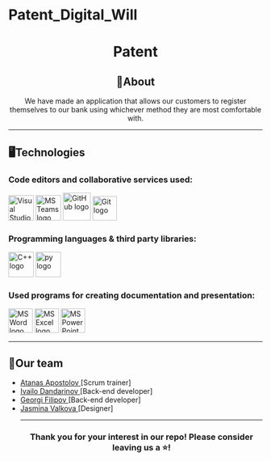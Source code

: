 # Patent_Digital_Will
<h1 align ="center">Patent</h1>
<div align = "center">

<h2>📰About</h2>
<p> 
    We have made an application that allows our customers to register themselves to our bank using whichever method they are most comfortable with.
</p>
</div>
<hr>





<h2>🖥️Technologies</h2>
<h3> Code editors and collaborative services used:</h3>
<p align = "left">
    <a href="https://visualstudio.microsoft.com/vs/"><img src="https://visualstudio.microsoft.com/wp-content/uploads/2021/10/Product-Icon.svg" alt="Visual Studio" width = "50"/></a>
    <a href="https://www.microsoft.com/en/microsoft-teams/group-chat-software"><img src="https://img.icons8.com/color/344/microsoft-teams.png" alt = "MS Teams logo" width="50px" /></a>
    <a href="https://github.com/"><img src="https://joshuapenalba.files.wordpress.com/2014/12/github-icon.png" alt="GitHub logo" width = "55"/></a>
    <a href = "https://git-scm.com/"><img src = "https://git-scm.com/images/logos/downloads/Git-Icon-1788C.png" alt = "Git logo" width = 48px></a>
    </p>
    <h3>Programming languages & third party libraries:</h3>
<p align = "left">
    <a href="https://www.cplusplus.com/"><img src="https://brandslogos.com/wp-content/uploads/thumbs/c-logo-vector.svg" alt="C++ logo" width="50px"/></a>
    <a href="https://www.python.org/"><img src="https://brandslogos.com/wp-content/uploads/images/python-logo-vector.svg" alt="py logo" width="50px"/></a>
    

</p>

<h3>Used programs for creating documentation and presentation:</h3>
<p align="left">
  <a href="https://www.microsoft.com/en-ww/microsoft-365/word"><img src="https://img.icons8.com/color/344/ms-word.png" alt="MS Word logo" width=48px /></a>
  <a href="https://www.microsoft.com/bg-bg/microsoft-365/excel"><img src = "https://upload.wikimedia.org/wikipedia/commons/thumb/3/34/Microsoft_Office_Excel_%282019%E2%80%93present%29.svg/826px-Microsoft_Office_Excel_%282019%E2%80%93present%29.svg.png" alt = "MS Excel logo" width = 48px /></a>
   <a href="https://www.microsoft.com/en-ww/microsoft-365/powerpoint"><img src="https://img.icons8.com/color/344/ms-powerpoint.png" alt="MS PowerPoint logo" width=48px /></a>
</p>
<hr>
<h2 align = "left">🧒Our team</h2>

<ul>
<li><a href = "https://github.com/ATApostolov21"> Atanas Apostolov </a>[Scrum trainer] <br></li>
<li><a href = "https://github.com/IZDandarinov21"> Ivailo Dandarinov </a> [Back-end developer]<br></li>
<li><a href = "https://github.com/GYFilipov21"> Georgi Filipov </a> [Back-end developer] <br></li>
<li><a href = "https://github.com/ZIValkova21"> Jasmina Valkova </a>[Designer] <br></li>

<hr>

<h3 align = "center">Thank you for your interest in our repo! Please consider leaving us a ⭐!</h3>
